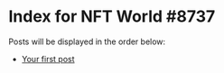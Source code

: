 # Index for NFT World #8737
Posts will be displayed in the order below:

- [Your first post](./001-first.md)

